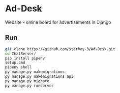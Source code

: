 # Ad-Desk
Website - online board for advertisements in Django

## Run
```bash
git clone https://github.com/starboy-3/Ad-Desk.git
cd ChatServer/
pip install pipenv
setup.cmd
pipenv shell
py manage.py makemigrations
py manage.py makemigrations api
py manage.py migrate
py manage.py runserver
```
